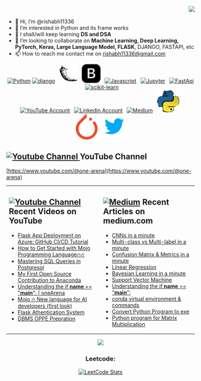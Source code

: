 <p align="right">
<img src="https://komarev.com/ghpvc/?username=rishabh11336&color=0052f7&label=PROFILE+VIEWS"/>
</p>

- 👋 Hi, I’m @rishabh11336
- 👀 I’m interested in Python and its frame works
- 🌱 I shall/will keep learning **DS and DSA**
- 💞️ I’m looking to collaborate on **Machine Learning, Deep Learning, PyTorch, Keras, Large Language Model, FLASK**, DJANGO, FASTAPI, etc
- 📫 How to reach me contact me on rishabh11336@gmail.com

<div align=center>
<a href="https://www.python.org/"><img src="https://s3.dualstack.us-east-2.amazonaws.com/pythondotorg-assets/media/files/python-logo-only.svg" title="Python" alt="Python" width="50"/></a> 
<a href="https://www.djangoproject.com/"><img src="https://static.djangoproject.com/img/logos/django-logo-positive.svg" alt="django" width="120"/></a> 
&ensp;<a href="https://flask.palletsprojects.com/en/2.3.x/"><img src="flask-svgrepo-com.svg" title="Flask" alt="Flask" width="50"/></a> 
&ensp;<a href="https://getbootstrap.com/"><img src="bootstrap-fill.svg" title="Bootstrap" alt="Bootstrap" width="50"/></a> 
&ensp;<a href="https://www.javascript.com/"><img src="https://cdn.cdnlogo.com/logos/j/69/javascript.svg" title="Javascript" alt="Javascript" width="40"/></a> 
&ensp;<a href="https://jupyter.org/"><img src="https://jupyter.org/assets/logos/rectanglelogo-greytext-orangebody-greymoons.svg" title="Jupyter" alt="Jupyter" width="180"/></a> 
&ensp;<a href="https://fastapi.tiangolo.com/"><img src="https://cdn.worldvectorlogo.com/logos/fastapi-1.svg" title="FastApi" alt="FastApi" width="50"/></a> 
&ensp;<a href="https://scikit-learn.org/stable/"><img src="https://scikit-learn.org/stable/_static/scikit-learn-logo-small.png" title="scikit-learn" alt="scikit-learn" width="120"/></a> <br>
&ensp;<a href="https://www.youtube.com/@one-arena"><img src="https://www.cdnlogo.com/logos/y/92/youtube.svg" title="YouTube" alt="YouTube Account" width="150"/></a>
&ensp;<a href="https://www.linkedin.com/in/rishabh11336/"><img src="https://cdn.worldvectorlogo.com/logos/linkedin-icon-2.svg" title="Linkedin" alt="Linkedin Account" width="60"/></a> 
&ensp;<a href="https://medium.com/@asusrishabh"><img src="https://cdn-static-1.medium.com/_/fp/icons/Medium-Avatar-500x500.svg" title="Medium" alt="Medium" width="60"/></a> 
&ensp;<a href="https://www.onearena.co.in/"><img src="Screenshot 2022-08-19 042754.png" title="oneArena" alt="oneArena" width="60"/></a>
&ensp;<a href="https://pytorch.org/"><img src="pytorch-icon.svg" title="Twitter" alt="twitter" width="70"/></a>
<a href="https://twitter.com/rishabh11336"><img src="icons8-twitter-240.svg" title="Twitter" alt="twitter" width="70"/></a>
</div>

## <a href="[https://www.youtube.com/@one-arena](https://www.youtube.com/@one-arena)"><img src="https://www.cdnlogo.com/logos/y/92/youtube.svg" title="YouTube ChannelDocker" alt="Youtube Channel" width="100"/> </a>   YouTube Channel

[https://www.youtube.com/@one-arena](https://www.youtube.com/@one-arena)
 


 
 <table><tr><td valign="top" width="50%">

## <a href="https://www.youtube.com/@one-arena"><img src="https://www.cdnlogo.com/logos/y/92/youtube.svg" title="YouTube ChannelDocker" alt="Youtube Channel" width="80"/> </a>   Recent Videos on YouTube      
 
<!-- YOUTUBE-VIDEOS-LIST:START -->
- [Flask App Deployment on Azure: GitHub CI/CD Tutorial](https://youtu.be/dXZMbF07hDE?si=1fBaWrX_sg9yNtYW)
- [How to Get Started with Mojo Programming Language🔥🔥](https://youtu.be/5y54FtbLMU8)
- [Mastering SQL Queries in Postgresql](https://youtu.be/_cBWseETBhw)
- [My First Open Source Contribution to Anaconda](https://youtu.be/y7VSdPXVC8o)
- [Understanding the if __name__ == "__main__": | oneArena](https://youtu.be/YjgWcqUVUuI)
- [Mojo 🔥 New language for AI developers (first look)](https://youtu.be/P4vL1HKIcKY)
- [Flask Athentication System](https://www.youtube.com/playlist?list=PLOWpNXd4d3vTlhmOJw0lsfawIXeyj8Sxb)
- [DBMS OPPE Prepration](https://www.youtube.com/playlist?list=PLOWpNXd4d3vQETIZYvCZxTdewFYCo5b47)
<!-- YOUTUBE-VIDEOS-LIST:END --> 
 
</td><td valign="top" width="50%">

## <a href="https://medium.com/@asusrishabh"><img src="https://cdn-static-1.medium.com/_/fp/icons/Medium-Avatar-500x500.svg" title="Medium" alt="Medium" width="25"/></a>   Recent Articles on medium.com     
 <!-- DEVTO-BLOG-LIST:START -->
- [CNNs in a minute](https://medium.com/@asusrishabh/convolutional-neural-networks-cnns-in-a-minute-4c9ae1b9a2cf)
- [Multi-class vs Multi-label in a minute](https://medium.com/@asusrishabh/multiclass-vs-multilabel-classification-in-a-minute-261b6e320061)
- [Confusion Matrix & Metrics in a minute](https://medium.com/@asusrishabh/confusion-matrix-metrics-in-a-minute-e1596872e90b)
- [Linear Regression](https://medium.com/@asusrishabh/linear-regression-in-a-minute-c298faf54238)
- [Bayesian Learning in a minute](https://medium.com/@asusrishabh/bayesian-learning-in-a-minute-c93189e8993e)
- [Support Vector Machine](https://medium.com/@asusrishabh/support-vector-machine-svm-736fb20b239b)
- [Understanding the if __name__ == “__main__”:](https://medium.com/@asusrishabh/understanding-the-if-name-main-15538fd9df66)
- [conda virtual environment & commands](https://medium.com/@asusrishabh/conda-virtual-environment-commands-9877b4730220)
- [Convert Python Program to exe](https://medium.com/@asusrishabh/convert-python-program-to-exe-c773345716df)
- [Python program for Matrix Multiplication](https://medium.com/@asusrishabh/python-program-for-matrix-multiplication-5c1de08bb105)
<!-- DEVTO-BLOG-LIST:END -->

</td></tr></table>

<!-- Github Statistics  -->
<div align="center">
    <img src="https://github-readme-stats.vercel.app/api?username=rishabh11336&hide_title=true&theme=highcontrast&icon_color=407BFF&show_icons=1&border=FFFFFF&title_color=407BFF" /><br />
    <h3>Leetcode: </h3>
    <a href="https://leetcode.com/u/21f1002538/"><img src="https://leetcode.card.workers.dev/21f1002538?theme=auto&font=baloo&extension=null" alt="LeetCode Stats"></a>
</div>  

<!---
rishabh11336/rishabh11336 is a ✨ special ✨ repository because its `README.md` (this file) appears on your GitHub profile.
You can click the Preview link to take a look at your changes.
--->
